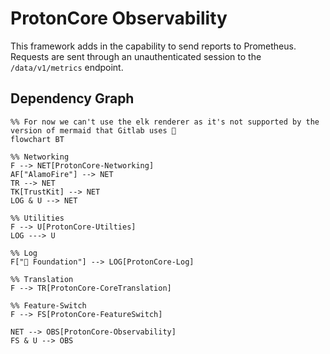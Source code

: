#  ProtonCore Observability

This framework adds in the capability to send reports to Prometheus.
Requests are sent through an unauthenticated session to the `/data/v1/metrics` endpoint.

## Dependency Graph

```mermaid
%% For now we can't use the elk renderer as it's not supported by the version of mermaid that Gitlab uses 🤷
flowchart BT

%% Networking
F --> NET[ProtonCore-Networking]
AF["AlamoFire"] --> NET
TR --> NET
TK[TrustKit] --> NET
LOG & U --> NET

%% Utilities
F --> U[ProtonCore-Utilties]
LOG ---> U

%% Log
F[" Foundation"] --> LOG[ProtonCore-Log] 

%% Translation
F --> TR[ProtonCore-CoreTranslation] 

%% Feature-Switch
F --> FS[ProtonCore-FeatureSwitch] 

NET --> OBS[ProtonCore-Observability]
FS & U --> OBS
```
